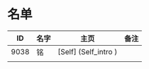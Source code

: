 
# 名单

|  ID    |  名字    |  主页    | 备注     |
| ---- | ---- | ---- | ---- |
|  9038    | 铭     | [Self] (Self_intro )    |      |
|      |      |      |      |

